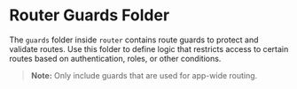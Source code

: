 # Router Guards Folder

The `guards` folder inside `router` contains route guards to protect and validate routes. Use this folder to define logic that restricts access to certain routes based on authentication, roles, or other conditions.

> **Note:** Only include guards that are used for app-wide routing.
